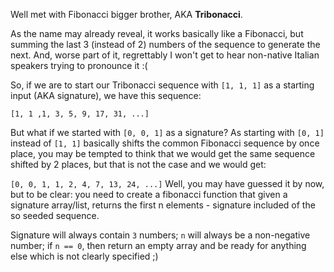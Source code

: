 Well met with Fibonacci bigger brother, AKA **Tribonacci**.

As the name may already reveal, it works basically like a Fibonacci, but summing the last 3 (instead of 2) numbers of the sequence to generate the next. And, worse part of it, regrettably I won't get to hear non-native Italian speakers trying to pronounce it :(

So, if we are to start our Tribonacci sequence with `[1, 1, 1]` as a starting input (AKA signature), we have this sequence:

`[1, 1 ,1, 3, 5, 9, 17, 31, ...]`

But what if we started with `[0, 0, 1]` as a signature? As starting with `[0, 1]` instead of `[1, 1]` basically shifts the common Fibonacci sequence by once place, you may be tempted to think that we would get the same sequence shifted by 2 places, but that is not the case and we would get:

`[0, 0, 1, 1, 2, 4, 7, 13, 24, ...]`
Well, you may have guessed it by now, but to be clear: you need to create a fibonacci function that given a signature array/list, returns the first n elements - signature included of the so seeded sequence.

Signature will always contain `3` numbers; `n` will always be a non-negative number; if `n == 0`, then return an empty array and be ready for anything else which is not clearly specified ;)

